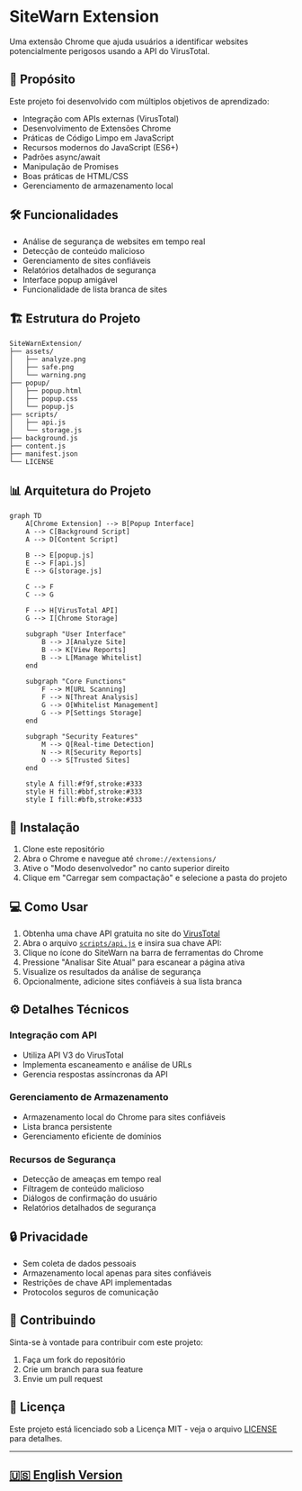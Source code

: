 # SiteWarn Extension

Uma extensão Chrome que ajuda usuários a identificar websites potencialmente perigosos usando a API do VirusTotal.

## 🎯 Propósito

Este projeto foi desenvolvido com múltiplos objetivos de aprendizado:
- Integração com APIs externas (VirusTotal)
- Desenvolvimento de Extensões Chrome
- Práticas de Código Limpo em JavaScript
- Recursos modernos do JavaScript (ES6+)
- Padrões async/await
- Manipulação de Promises
- Boas práticas de HTML/CSS
- Gerenciamento de armazenamento local

## 🛠️ Funcionalidades

- Análise de segurança de websites em tempo real
- Detecção de conteúdo malicioso
- Gerenciamento de sites confiáveis
- Relatórios detalhados de segurança
- Interface popup amigável
- Funcionalidade de lista branca de sites

## 🏗️ Estrutura do Projeto

```
SiteWarnExtension/
├── assets/
│   ├── analyze.png
│   ├── safe.png
│   └── warning.png
├── popup/
│   ├── popup.html
│   ├── popup.css
│   └── popup.js
├── scripts/
│   ├── api.js
│   └── storage.js
├── background.js
├── content.js
├── manifest.json
└── LICENSE
```
## 📊 Arquitetura do Projeto

```mermaid
graph TD
    A[Chrome Extension] --> B[Popup Interface]
    A --> C[Background Script]
    A --> D[Content Script]
    
    B --> E[popup.js]
    E --> F[api.js]
    E --> G[storage.js]
    
    C --> F
    C --> G
    
    F --> H[VirusTotal API]
    G --> I[Chrome Storage]
    
    subgraph "User Interface"
        B --> J[Analyze Site]
        B --> K[View Reports]
        B --> L[Manage Whitelist]
    end
    
    subgraph "Core Functions"
        F --> M[URL Scanning]
        F --> N[Threat Analysis]
        G --> O[Whitelist Management]
        G --> P[Settings Storage]
    end
    
    subgraph "Security Features"
        M --> Q[Real-time Detection]
        N --> R[Security Reports]
        O --> S[Trusted Sites]
    end

    style A fill:#f9f,stroke:#333
    style H fill:#bbf,stroke:#333
    style I fill:#bfb,stroke:#333
```

## 🚀 Instalação

1. Clone este repositório
2. Abra o Chrome e navegue até `chrome://extensions/`
3. Ative o "Modo desenvolvedor" no canto superior direito
4. Clique em "Carregar sem compactação" e selecione a pasta do projeto

## 💻 Como Usar

1. Obtenha uma chave API gratuita no site do [VirusTotal](https://www.virustotal.com/gui/join-us)
2. Abra o arquivo [`scripts/api.js`](scripts/api.js) e insira sua chave API:
3. Clique no ícone do SiteWarn na barra de ferramentas do Chrome
4. Pressione "Analisar Site Atual" para escanear a página ativa
5. Visualize os resultados da análise de segurança
6. Opcionalmente, adicione sites confiáveis à sua lista branca

## ⚙️ Detalhes Técnicos

### Integração com API
- Utiliza API V3 do VirusTotal
- Implementa escaneamento e análise de URLs
- Gerencia respostas assíncronas da API

### Gerenciamento de Armazenamento
- Armazenamento local do Chrome para sites confiáveis
- Lista branca persistente
- Gerenciamento eficiente de domínios

### Recursos de Segurança
- Detecção de ameaças em tempo real
- Filtragem de conteúdo malicioso
- Diálogos de confirmação do usuário
- Relatórios detalhados de segurança

## 🔒 Privacidade

- Sem coleta de dados pessoais
- Armazenamento local apenas para sites confiáveis
- Restrições de chave API implementadas
- Protocolos seguros de comunicação

## 🤝 Contribuindo

Sinta-se à vontade para contribuir com este projeto:
1. Faça um fork do repositório
2. Crie um branch para sua feature
3. Envie um pull request

## 📄 Licença

Este projeto está licenciado sob a Licença MIT - veja o arquivo [LICENSE](LICENSE) para detalhes.

---

[🇺🇸 English Version](README.md)
---